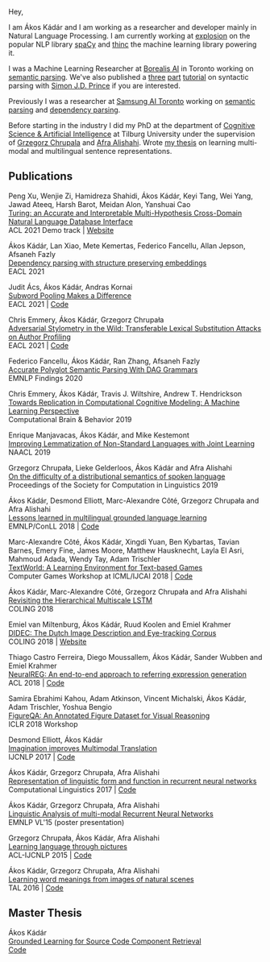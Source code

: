 Hey,  

I am Ákos Kádár and I am working as a researcher and developer mainly in Natural Language Processing. I am currently working at [explosion](https://explosion.ai/) on the popular NLP library [spaCy](https://spacy.io/) and [thinc](https://thinc.ai/) the machine learning library powering it.


I was a Machine Learning Researcher at [Borealis AI](https://www.borealisai.com/en/) in Toronto working on [semantic parsing](https://www.borealisai.com/en/applying-ai/turing/). We've also published a [three](https://www.borealisai.com/en/blog/tutorial-15-parsing-i-context-free-grammars-and-cyk-algorithm/
) [part](https://www.borealisai.com/en/blog/tutorial-18-parsing-ii-wcfgs-inside-algorithm-and-weighted-parsing/
) [tutorial](https://www.borealisai.com/en/blog/tutorial-19-parsing-iii-pcfgs-and-inside-outside-algorithm/
) on syntactic parsing with [Simon J.D. Prince](https://scholar.google.com/citations?hl=en&user=fjm67xYAAAAJ&view_op=list_works) if you are interested.  


Previously I was a researcher at [Samsung AI Toronto](https://research.samsung.com/aicenter_toronto) working
on [semantic parsing](https://aclanthology.org/2020.findings-emnlp.320/) and [dependency parsing](https://aclanthology.org/2021.eacl-main.144/).  

Before starting in the industry I did my PhD at the department of [Cognitive Science & Artificial Intelligence](https://www.tilburguniversity.edu/students/show/item-csai/) at Tilburg University under the supervision of [Grzegorz Chrupala](http://grzegorz.chrupala.me/) and [Afra Alishahi](http://ilk.uvt.nl/~aalishah/). Wrote [my thesis](/assets/dissertation.pdf) on learning multi-modal and multilingual sentence representations.  


## Publications

Peng Xu, Wenjie Zi, Hamidreza Shahidi, Ákos Kádár, Keyi Tang, Wei Yang, Jawad Ateeq, Harsh Barot, Meidan Alon, Yanshuai Cao  
[Turing: an Accurate and Interpretable Multi-Hypothesis Cross-Domain Natural Language Database Interface](https://arxiv.org/pdf/2106.04559.pdf)  
ACL 2021 Demo track | [Website](https://www.borealisai.com/en/applying-ai/turing/)   

Ákos Kádár, Lan Xiao, Mete Kemertas, Federico Fancellu, Allan Jepson, Afsaneh Fazly  
[Dependency parsing with structure preserving embeddings](https://www.aclweb.org/anthology/2021.eacl-main.144/)  
EACL 2021  

Judit Ács, Ákos Kádár, Andras Kornai  
[Subword Pooling Makes a Difference](https://www.aclweb.org/anthology/2021.eacl-main.194/)  
EACL 2021 | [Code](https://github.com/juditacs/subword-choice)  

Chris Emmery, Ákos Kádár, Grzegorz Chrupała  
[Adversarial Stylometry in the Wild: Transferable Lexical Substitution Attacks on Author Profiling](https://www.aclweb.org/anthology/2021.eacl-main.203/)  
EACL 2021 | [Code](https://github.com/cmry/reap)  

Federico Fancellu, Ákos Kádár, Ran Zhang, Afsaneh Fazly     
[Accurate Polyglot Semantic Parsing With DAG Grammars](https://www.aclweb.org/anthology/2020.findings-emnlp.320.pdf)    
EMNLP Findings 2020   
    
Chris Emmery, Ákos Kádár, Travis J. Wiltshire, Andrew T. Hendrickson    
[Towards Replication in Computational Cognitive Modeling: A Machine Learning Perspective](https://link.springer.com/article/10.1007/s42113-019-00055-w)    
Computational Brain & Behavior 2019      

Enrique Manjavacas, Ákos Kádár, and Mike Kestemont    
[Improving Lemmatization of Non-Standard Languages with Joint Learning](https://arxiv.org/pdf/1903.06939.pdf)    
NAACL 2019    

Grzegorz Chrupała, Lieke Gelderloos, Ákos Kádár and Afra Alishahi     
[On the difficulty of a distributional semantics of spoken language](https://scholarworks.umass.edu/scil/vol2/iss1/18/)     
Proceedings of the Society for Computation in Linguistics 2019    

Ákos Kádár, Desmond Elliott, Marc-Alexandre Côté, Grzegorz Chrupała and Afra Alishahi   
[Lessons learned in multilingual grounded language learning](http://grzegorz.chrupala.me/papers/lessons-learned.pdf)   
EMNLP/ConLL 2018 | [Code](https://github.com/kadarakos/mulisera)        

Marc-Alexandre Côté, Ákos Kádár, Xingdi Yuan, Ben Kybartas, Tavian Barnes, Emery Fine, James Moore, Matthew Hausknecht, Layla El Asri, Mahmoud Adada, Wendy Tay, Adam Trischler    
[TextWorld: A Learning Environment for Text-based Games](https://arxiv.org/abs/1806.11532)    
Computer Games Workshop at ICML/IJCAI 2018 | [Code](https://github.com/Microsoft/TextWorld)         

Ákos Kádár, Marc-Alexandre Côté, Grzegorz Chrupała and Afra Alishahi    
[Revisiting the Hierarchical Multiscale LSTM](https://arxiv.org/abs/1807.03595)   
COLING 2018        

Emiel van Miltenburg, Ákos Kádár, Ruud Koolen and Emiel Krahmer     
[DIDEC: The Dutch Image Description and Eye-tracking Corpus](http://www.aclweb.org/anthology/C18-1310)    
COLING 2018 | [Website](https://didec.uvt.nl/)           

Thiago Castro Ferreira, Diego Moussallem, Ákos Kádár, Sander Wubben and Emiel Krahmer   
[NeuralREG: An end-to-end approach to referring expression generation](https://arxiv.org/abs/1805.08093)    
ACL 2018 | [Code](https://github.com/ThiagoCF05/NeuralREG)    

Samira Ebrahimi Kahou, Adam Atkinson, Vincent Michalski, Ákos Kádár, Adam Trischler, Yoshua Bengio   
[FigureQA: An Annotated Figure Dataset for Visual Reasoning](https://arxiv.org/abs/1710.07300)  
ICLR 2018 Workshop

Desmond Elliott, Ákos Kádár  
[Imagination improves Multimodal Translation](https://arxiv.org/abs/1705.04350)  
IJCNLP 2017 | [Code](https://github.com/elliottd/imagination)    


Ákos Kádár, Grzegorz Chrupała, Afra Alishahi  
[Representation of linguistic form and function in recurrent neural networks](http://arxiv.org/abs/1602.08952)  
Computational Linguistics 2017 | [Code](https://github.com/gchrupala/rep-form-function)       


Ákos Kádár, Grzegorz Chrupała, Afra Alishahi  
[Linguistic Analysis of multi-modal Recurrent Neural Networks](http://anthology.aclweb.org/W/W15/W15-2804.pdf)  
EMNLP VL'15 (poster presentation)  


Grzegorz Chrupała, Ákos Kádár, Afra Alishahi  
[Learning language through pictures](http://arxiv.org/abs/1506.03694)  
ACL-IJCNLP 2015 | [Code](https://github.com/gchrupala/imaginet)    

Ákos Kádár, Grzegorz Chrupała, Afra Alishahi    
[Learning word meanings from images of natural scenes](https://www.atala.org/IMG/pdf/3-_TAL-_55-3-_AKadar-final.pdf)   
TAL 2016  | [Code](https://github.com/kadarakos/IBMVisual)   



## Master Thesis  
Ákos Kádár    
[Grounded Learning for Source Code Component Retrieval](http://arno.uvt.nl/show.cgi?fid=135217)   
[Code](https://bitbucket.org/kadar_akos/search-engine-for-java-method-signatures/overview)   
